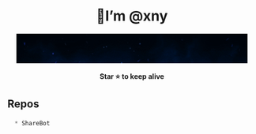 

<h1 align="center">👋I’m @xny</h1>
<p align="center"><img src="standard (1).gif" alt="animated" /></p>

<p align='center'><b>Star ⭐ to keep alive</b><br></p>

## Repos
```js
  * ShareBot
```
